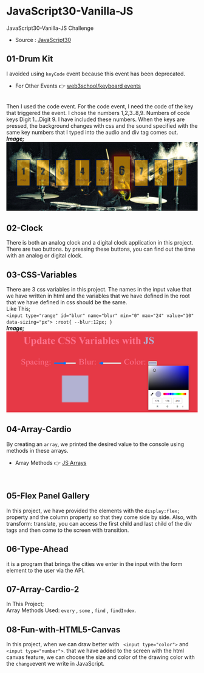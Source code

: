 # JavaScript30-Vanilla-JS 
JavaScript30-Vanilla-JS Challenge 
* Source : [JavaScript30](https://javascript30.com/)
## 01-Drum Kit 
I avoided using `keyCode` event because this event has been deprecated. 
<br/> 
* For Other Events :point_right:  [web3school/keyboard events](https://www.w3schools.com/jsref/obj_keyboardevent.asp) 
<br/> 
Then I used the code event. For the code event, I need the code of the key that triggered the event. I chose the numbers 1,2,3..8,9. Numbers of code keys Digit 1...Digit 9. I have included these numbers. When the keys are pressed, the background changes with css and the sound specified with the same key numbers that I typed into the audio and div tag comes out.
<br/>
<b><em>Image;</em></b>
<br/>
<img src="./01-DrumKit/image.png">

## 02-Clock
There is both an analog clock and a digital clock application in this project. There are two buttons. by pressing these buttons, you can find out the time with an analog or digital clock.

## 03-CSS-Variables
There are 3 css variables in this project. The names in the input value that we have written in html and the variables that we have defined in the root that we have defined in css should be the same.
<br/>
Like This;
<br/>
`<input type="range" id="blur" name="blur" min="0" max="24" value="10" data-sizing="px">
:root{
    --blur:12px;
}`
<br/>
<b><em>Image;</em></b>
<br/>
<img src="./03-CSS-Variables/variable.png">

## 04-Array-Cardio
By creating an `array`, we printed the desired value to the console using methods in these arrays.
<br/>
* Array Methods :point_right:  [JS Arrays](https://developer.mozilla.org/en-US/docs/Web/JavaScript/Reference/Global_Objects/Array)
<br/>

## 05-Flex Panel Gallery
In this project, we have provided the elements with the `display:flex;` property and the column property so that they come side by side. Also, with transform: translate, you can access the first child and last child of the div tags and then come to the screen with transition.

## 06-Type-Ahead
it is a program that brings the cities we enter in the input with the form element to the user via the API.

## 07-Array-Cardio-2
In This Project; <br/>
Array Methods Used: `every` , `some` , `find` , `findIndex`.

## 08-Fun-with-HTML5-Canvas
In this project, when we can draw better with ` <input type="color">` and `<input type="number">`. that we have added to the screen with the html canvas feature, we can choose the size and color of the drawing color with the `change`event we write in JavaScript.